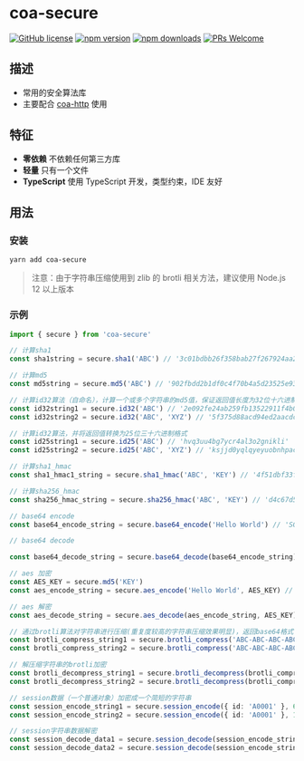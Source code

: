# coa-secure

[![GitHub license](https://img.shields.io/badge/license-MIT-green.svg?style=flat-square)](LICENSE)
[![npm version](https://img.shields.io/npm/v/coa-secure.svg?style=flat-square)](https://www.npmjs.org/package/coa-secure)
[![npm downloads](https://img.shields.io/npm/dm/coa-secure.svg?style=flat-square)](http://npm-stat.com/charts.html?package=coa-secure)
[![PRs Welcome](https://img.shields.io/badge/PRs-welcome-brightgreen.svg?style=flat-square)](https://github.com/coajs/coa-secure/pulls)

## 描述

- 常用的安全算法库
- 主要配合 [coa-http](https://www.npmjs.com/package/coa-http) 使用

## 特征

- **零依赖** 不依赖任何第三方库
- **轻量** 只有一个文件
- **TypeScript** 使用 TypeScript 开发，类型约束，IDE 友好

## 用法

### 安装

```shell
yarn add coa-secure
```

> 注意：由于字符串压缩使用到 zlib 的 brotli 相关方法，建议使用 Node.js 12 以上版本

### 示例

```ts
import { secure } from 'coa-secure'

// 计算sha1
const sha1string = secure.sha1('ABC') // '3c01bdbb26f358bab27f267924aa2c9a03fcfdb8'

// 计算md5
const md5string = secure.md5('ABC') // '902fbdd2b1df0c4f70b4a5d23525e932'

// 计算id32算法（自命名），计算一个或多个字符串的md5值，保证返回值长度为32位十六进制格式
const id32string1 = secure.id32('ABC') // '2e092fe24ab259fb13522911f4b00fc7'
const id32string2 = secure.id32('ABC', 'XYZ') // '5f375d88acd94ed2aacdc8a1dc1e6611'

// 计算id32算法，并将返回值转换为25位三十六进制格式
const id25string1 = secure.id25('ABC') // 'hvq3uu4bg7ycr4al3o2gnikli'
const id25string2 = secure.id25('ABC', 'XYZ') // 'ksjjd0yqlqyeyuobnhpacq68g'

// 计算sha1_hmac
const sha1_hmac1_string = secure.sha1_hmac('ABC', 'KEY') // '4f51dbf33fccb9ff142e56e8a25a3309fb73287e'

// 计算sha256_hmac
const sha256_hmac_string = secure.sha256_hmac('ABC', 'KEY') // 'd4c67d59bcf3dc0f474272f289989c31e55ef71d72572b472fa15a1d267bc1d0'

// base64 encode
const base64_encode_string = secure.base64_encode('Hello World') // 'SGVsbG8gV29ybGQ='

// base64 decode

const base64_decode_string = secure.base64_decode(base64_encode_string) // 'Hello World'

// aes 加密
const AES_KEY = secure.md5('KEY')
const aes_encode_string = secure.aes_encode('Hello World', AES_KEY) // 'p7e5ctcVdcDGkkhHLPOxPA=='

// aes 解密
const aes_decode_string = secure.aes_decode(aes_encode_string, AES_KEY) // 'Hello World'

// 通过brotli算法对字符串进行压缩(重复度较高的字符串压缩效果明显)，返回base64格式
const brotli_compress_string1 = secure.brotli_compress('ABC-ABC-ABC-ABC-ABC-ABC') // 'GxYA-KVbgoSGxBgBQDY'
const brotli_compress_string2 = secure.brotli_compress('ABC-ABC-ABC-ABC-ABC-ABC-ABC-ABC-ABC-ABC-ABC-ABC-ABC-ABC-ABC-ABC-ABC-ABC') // 'G0YA-KVbgoSGxBkBQNsA'

// 解压缩字符串的brotli加密
const brotli_decompress_string1 = secure.brotli_decompress(brotli_compress_string1) // 'ABC-ABC-ABC-ABC-ABC-ABC'
const brotli_decompress_string2 = secure.brotli_decompress(brotli_compress_string2) // 'ABC-ABC-ABC-ABC-ABC-ABC-ABC-ABC-ABC-ABC-ABC-ABC-ABC-ABC-ABC-ABC-ABC-ABC'

// session数据（一个普通对象）加密成一个简短的字符串
const session_encode_string1 = secure.session_encode({ id: 'A0001' }, 60 * 60 * 1000 /*1小时后过期*/) // 'iwuAZGlLbG1MMTYxNTYxOTMyOWlkPUEwMDAxAw'
const session_encode_string2 = secure.session_encode({ id: 'A0001' }, 1 /*1毫秒后过期*/) // 'iwuAZ0xhUG84MTYxNTUzMjkyOWlkPUEwMDAxAw'

// session字符串数据解密
const session_decode_data1 = secure.session_decode(session_encode_string1) // [Object] { id: 'A0001' }
const session_decode_data2 = secure.session_decode(session_encode_string2) // null 已经过期，无法得到数据
```
